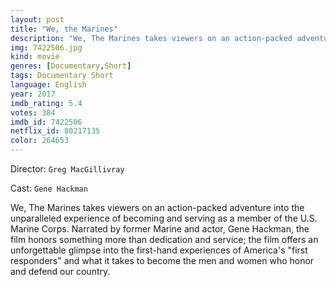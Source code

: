 ```yaml
---
layout: post
title: "We, the Marines"
description: "We, The Marines takes viewers on an action-packed adventure into the unparalleled experience of becoming and serving as a member of the U.S. Marine Corps. Narrated by former Marine and actor, Gene Hackman, the film honors something more than dedication and service; the film offers an unforgettable glimpse into the first-hand experiences of America's first responders and what it takes to become the men and women who honor and de.."
img: 7422506.jpg
kind: movie
genres: [Documentary,Short]
tags: Documentary Short 
language: English
year: 2017
imdb_rating: 5.4
votes: 384
imdb_id: 7422506
netflix_id: 80217135
color: 264653
---
```

Director: `Greg MacGillivray`  

Cast: `Gene Hackman` 

We, The Marines takes viewers on an action-packed adventure into the unparalleled experience of becoming and serving as a member of the U.S. Marine Corps. Narrated by former Marine and actor, Gene Hackman, the film honors something more than dedication and service; the film offers an unforgettable glimpse into the first-hand experiences of America's "first responders" and what it takes to become the men and women who honor and defend our country.